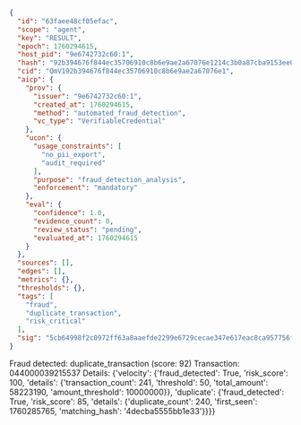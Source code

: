 ```json
{
  "id": "63faee48cf05efac",
  "scope": "agent",
  "key": "RESULT",
  "epoch": 1760294615,
  "host_pid": "9e6742732c60:1",
  "hash": "92b394676f844ec35706910c8b6e9ae2a67076e1214c3b0a87cba9153ee06683",
  "cid": "QmV192b394676f844ec35706910c8b6e9ae2a67076e1",
  "aicp": {
    "prov": {
      "issuer": "9e6742732c60:1",
      "created_at": 1760294615,
      "method": "automated_fraud_detection",
      "vc_type": "VerifiableCredential"
    },
    "ucon": {
      "usage_constraints": [
        "no_pii_export",
        "audit_required"
      ],
      "purpose": "fraud_detection_analysis",
      "enforcement": "mandatory"
    },
    "eval": {
      "confidence": 1.0,
      "evidence_count": 0,
      "review_status": "pending",
      "evaluated_at": 1760294615
    }
  },
  "sources": [],
  "edges": [],
  "metrics": {},
  "thresholds": {},
  "tags": [
    "fraud",
    "duplicate_transaction",
    "risk_critical"
  ],
  "sig": "5cb64998f2c0972ff63a8aaefde2299e6729cecae347e617eac8ca957756fdea"
}
```

Fraud detected: duplicate_transaction (score: 92)
Transaction: 044000039215537
Details: {'velocity': {'fraud_detected': True, 'risk_score': 100, 'details': {'transaction_count': 241, 'threshold': 50, 'total_amount': 58223190, 'amount_threshold': 10000000}}, 'duplicate': {'fraud_detected': True, 'risk_score': 85, 'details': {'duplicate_count': 240, 'first_seen': 1760285765, 'matching_hash': '4decba5555bb1e33'}}}}
